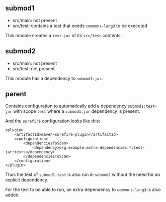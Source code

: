 

## submod1

* src/main: not present
* src/test: contains a test that needs `commons-lang3` to be executed

This module creates a `test-jar` of its `src/test` contents.

## submod2

* src/main: not present
* src/test: not present

This module has a dependency to `submod1:jar`.

## parent

Contains configuration to automatically add a dependency `submod1:test-jar` with scope `test` where a `submod1:jar` dependency is present.

And the `surefire` configuration looks like this:

    <plugin>
        <artifactId>maven-surefire-plugin</artifactId>
        <configuration>
            <dependenciesToScan>
                <dependency>org.example.extra-dependencies:*:test-jar:tests</dependency>
            </dependenciesToScan>
        </configuration>
    </plugin>

Thus the test of `submod1-test` is also run in `submod2` without the need for an explicit dependency.

For the test to be able to run, an extra dependency to `commons-lang3` is also added.
